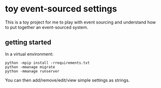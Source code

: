 # toy event-sourced settings

This is a toy project for me to play with event sourcing and understand how to
put together an event-sourced system.

## getting started

In a virtual environment:

```shell
python -mpip install -rrequirements.txt
python -mmanage migrate
python -mmanage runserver
```

You can then add/remove/edit/view simple settings as strings.
